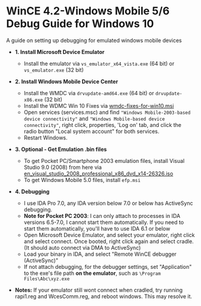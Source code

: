 # WinCE 4.2-Windows Mobile 5/6 Debug Guide for Windows 10
A guide on setting up debugging for emulated windows mobile devices
- **1. Install Microsoft Device Emulator**
  - Install the emulator via `vs_emulator_x64_vista.exe` (64 bit) or `vs_emulator.exe` (32 bit)
- **2. Install Windows Mobile Device Center**
  - Install the WMDC via `drvupdate-amd64.exe` (64 bit) or `drvupdate-x86.exe` (32 bit)
  - Install the WDMC Win 10 Fixes via [wmdc-fixes-for-win10.msi](https://junipersys.com/index.php/support/knowledge-base/support-knowledge-base-topics/desktop-connection-activesync-or-windows-mobile-device-center/wmdc-in-windows-10)
  - Open services (services.msc) and find `"Windows Mobile-2003-based device connectivity"` and `"Windows Mobile-based device connectivity"`, right click, properties, 'Log on' tab, and click the radio button "Local system account" for both services.
  - Restart Windows.
- **3. Optional - Get Emulation .bin files**
  - To get Pocket PC/Smartphone 2003 emulation files, install Visual Studio 9.0 (2008) from here via [en_visual_studio_2008_professional_x86_dvd_x14-26326.iso](https://archive.org/download/en_visual_studio_2008_professional_x86_dvd_x14-26326_202310)
  - To get Windows Mobile 5.0 files, install `efp.msi`
- **4. Debugging**
  - I use IDA Pro 7.0, any IDA version below 7.0 or below has ActiveSync debugging.
  - **Note for Pocket PC 2003**: I can only attach to processes in IDA versions 6.5-7.0, I cannot start them automatically. If you need to start them automatically, you'll have to use IDA 6.1 or below
  - Open Microsoft Device Emulator, and select your emulator, right click and select connect. Once booted, right click again and select cradle. (It should auto connect via DMA to ActiveSync)
  - Load your binary in IDA, and select "Remote WinCE debugger (ActiveSync)"
  - If not attach debugging, for the debugger settings, set "Application" to the exe's file path **on the emulator**, such as `\Program Files\Abc\xyz.exe`

- **Notes:** If your emulator still wont connect when cradled, try running rapi1.reg and WcesComm.reg, and reboot windows. This may resolve it.
